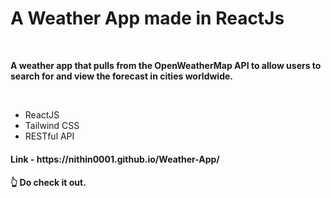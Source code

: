 <h1>A Weather App made in ReactJs</h1><br>
<p><b>A weather app that pulls from the OpenWeatherMap API to allow users to search for and view the forecast in cities worldwide.</b></p><br>
<ul>
  <li>ReactJS</li>
  <li>Tailwind CSS</li>
  <li>RESTful API</li>
</ul>

<h4>Link - https://nithin0001.github.io/Weather-App/</h4>
<h4>👆 Do check it out.</h4>
